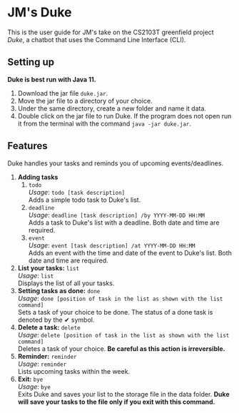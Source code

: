 # JM's Duke

This is the user guide for JM's take on the CS2103T greenfield project _Duke_, a chatbot that uses the Command Line Interface (CLI).

## Setting up

**Duke is best run with Java 11.**

1. Download the jar file `duke.jar`.
1. Move the jar file to a directory of your choice.
1. Under the same directory, create a new folder and name it data.
1. Double click on the jar file to run Duke. If the program does not open run it from the terminal with the command `java -jar duke.jar`.

## Features
Duke handles your tasks and reminds you of upcoming events/deadlines.
1. **Adding tasks**
   1. `todo`  
      _Usage_: `todo [task description]`  
      Adds a simple todo task to Duke's list. 
   1. `deadline`  
      _Usage_: `deadline [task description] /by YYYY-MM-DD HH:MM`  
      Adds a task to Duke's list with a deadline. Both date and time are required.
   1. `event`  
      _Usage_: `event [task description] /at YYYY-MM-DD HH:MM`  
      Adds an event with the time and date of the event to Duke's list. Both date and time are required.  
1. **List your tasks:** `list`  
   _Usage_: `list`  
   Displays the list of all your tasks.  
1. **Setting tasks as done:** `done`  
   _Usage_: `done [position of task in the list as shown with the list command]`  
   Sets a task of your choice to be done. The status of a done task is denoted by the ✔ symbol.
1. **Delete a task:** `delete`  
   _Usage_: `delete [position of task in the list as shown with the list command]`  
   Deletes a task of your choice. **Be careful as this action is irreversible.**
1. **Reminder:** `reminder`  
   _Usage_: `reminder`  
   Lists upcoming tasks within the week.  
1. **Exit:** `bye`  
   _Usage_: `bye`  
   Exits Duke and saves your list to the storage file in the data folder. **Duke will save your tasks to the file only if you exit with this command.**
